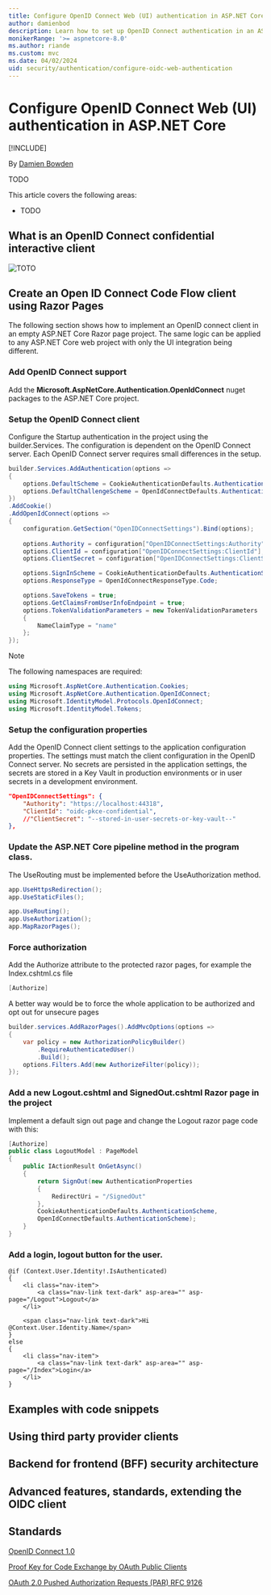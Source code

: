 ```yaml
---
title: Configure OpenID Connect Web (UI) authentication in ASP.NET Core
author: damienbod
description: Learn how to set up OpenID Connect authentication in an ASP.NET Core app.
monikerRange: '>= aspnetcore-8.0'
ms.author: riande
ms.custom: mvc
ms.date: 04/02/2024
uid: security/authentication/configure-oidc-web-authentication
---
```

# Configure OpenID Connect Web (UI) authentication in ASP.NET Core

[!INCLUDE[](~/includes/not-latest-version.md)]

By [Damien Bowden](https://github.com/damienbod)

TODO

This article covers the following areas:

* TODO

## What is an OpenID Connect confidential interactive client

![TOTO](~/security/authentication/configure-oidc-web-authentication/_static/TODO.png)

## Create an Open ID Connect Code Flow client using Razor Pages

The following section shows how to implement an OpenID connect client in an empty ASP.NET Core Razor page project. The same logic can be applied to any ASP.NET Core web project with only the UI integration being different.

### Add OpenID Connect support

Add the **Microsoft.AspNetCore.Authentication.OpenIdConnect** nuget packages to the ASP.NET Core project.

### Setup the OpenID Connect client

Configure the Startup authentication in the project using the builder.Services. The configuration is dependent on the OpenID Connect server. Each OpenID Connect server requires small differences in the setup.

```csharp
builder.Services.AddAuthentication(options =>
{
	options.DefaultScheme = CookieAuthenticationDefaults.AuthenticationScheme;
	options.DefaultChallengeScheme = OpenIdConnectDefaults.AuthenticationScheme;
})
.AddCookie()
.AddOpenIdConnect(options =>
{
	configuration.GetSection("OpenIDConnectSettings").Bind(options);
	
	options.Authority = configuration["OpenIDConnectSettings:Authority"];
	options.ClientId = configuration["OpenIDConnectSettings:ClientId"];
	options.ClientSecret = configuration["OpenIDConnectSettings:ClientSecret"];

	options.SignInScheme = CookieAuthenticationDefaults.AuthenticationScheme;
	options.ResponseType = OpenIdConnectResponseType.Code;

	options.SaveTokens = true;
	options.GetClaimsFromUserInfoEndpoint = true;
	options.TokenValidationParameters = new TokenValidationParameters
	{
		NameClaimType = "name"
	};
});
```

> [!NOTE]
> The following namespaces are required:

```csharp
using Microsoft.AspNetCore.Authentication.Cookies;
using Microsoft.AspNetCore.Authentication.OpenIdConnect;
using Microsoft.IdentityModel.Protocols.OpenIdConnect;
using Microsoft.IdentityModel.Tokens;
```

### Setup the configuration properties

Add the OpenID Connect client settings to the application configuration properties. The settings must match the client configuration in the OpenID Connect server. No secrets are persisted in the application settings, the secrets are stored in a Key Vault in production environments or in user secrets in a development environment.

```json
"OpenIDConnectSettings": {
	"Authority": "https://localhost:44318",
	"ClientId": "oidc-pkce-confidential",
	//"ClientSecret": "--stored-in-user-secrets-or-key-vault--"
},
```

### Update the ASP.NET Core pipeline method in the program class.

The UseRouting must be implemented before the UseAuthorization method.

```csharp
app.UseHttpsRedirection();
app.UseStaticFiles();

app.UseRouting();
app.UseAuthorization();
app.MapRazorPages();
```

### Force authorization

Add the Authorize attribute to the protected razor pages, for example the Index.cshtml.cs file

```csharp
[Authorize]
```

A better way would be to force the whole application to be authorized and opt out for unsecure pages

```csharp
builder.services.AddRazorPages().AddMvcOptions(options =>
{
    var policy = new AuthorizationPolicyBuilder()
        .RequireAuthenticatedUser()
        .Build();
    options.Filters.Add(new AuthorizeFilter(policy));
});
```

### Add a new Logout.cshtml and SignedOut.cshtml Razor page in the project

Implement a default sign out page and change the Logout razor page code with this:

```csharp
[Authorize]
public class LogoutModel : PageModel
{
    public IActionResult OnGetAsync()
    {
        return SignOut(new AuthenticationProperties
        {
            RedirectUri = "/SignedOut"
        },
        CookieAuthenticationDefaults.AuthenticationScheme,
        OpenIdConnectDefaults.AuthenticationScheme);
    }
}
```

### Add a login, logout button for the user.

```
@if (Context.User.Identity!.IsAuthenticated)
{
	<li class="nav-item">
		<a class="nav-link text-dark" asp-area="" asp-page="/Logout">Logout</a>
	</li>

	<span class="nav-link text-dark">Hi @Context.User.Identity.Name</span>
}
else
{
	<li class="nav-item">
		<a class="nav-link text-dark" asp-area="" asp-page="/Index">Login</a>
	</li>
}
```

## Examples with code snippets

## Using third party provider clients

## Backend for frontend (BFF) security architecture

## Advanced features, standards, extending the OIDC client

## Standards

[OpenID Connect 1.0](https://openid.net/specs/openid-connect-core-1_0-final.html)

[Proof Key for Code Exchange by OAuth Public Clients](https://datatracker.ietf.org/doc/html/rfc7636)

[OAuth 2.0 Pushed Authorization Requests (PAR) RFC 9126](https://datatracker.ietf.org/doc/html/rfc9126)
